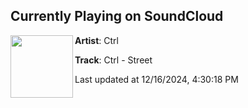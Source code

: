## Currently Playing on SoundCloud

[<img align="left" width="100" src="https://i1.sndcdn.com/artworks-2OC2AR13r2AOIJUr-cMfbSQ-t500x500.jpg">](https://soundcloud.com/ctrl_ctrl_ctrl/ctrl-street)

**Artist**: Ctrl 

**Track**: Ctrl - Street

Last updated at 12/16/2024, 4:30:18 PM
